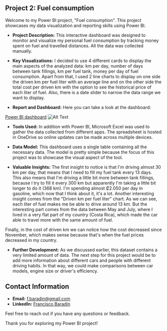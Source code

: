 ## Project 2: Fuel consumption

Welcome to my Power BI project, "Fuel consumption". This project showcases my data visualization and reporting skills using Power BI.

- **Project Description:** This interactive dashboard was designed to monitor and visualize my personal fuel consumption by tracking money spent on fuel and travelled distances. All the data was collected manually.

- **Key Visualizations:** I decided to use 4 different cards to display the main aspects of the analyzed data: km per day, number of days between tank fillings, km per fuel tank, money per day of fuel consumption.
Apart from that, I used 2 line charts to display on one side the driven km per fuel liter with an average line and on the other side the total cost per driven km with the option to see the historical price of each liter of fuel.
Also, there is a date slider to narrow the data range we want to display.  

- **Report and Dashboard:** Here you can take a look at the dashboard:

<a href="https://app.powerbi.com/view?r=eyJrIjoiM2U2OGMyYjAtYzMyMi00Yzk3LTgyNGYtMGNhZjBkZTQ0NmUxIiwidCI6IjI1NmQ1MThiLTVkNDQtNDExZS04MDZmLTc3ZTEzYmFjYWRhNyIsImMiOjR9" target="_blank">Power BI dashboard</a>
![Alt Text](FBaradin/Data-Analyst-Portfolio/blob/main/Data-Visualization-Projects/images/Fuel-consumption.png)

- **Tools Used:** In addition with Power BI, Microsoft Excel was used to gather the data collected from different apps. The spreadsheet is hosted in OneDrive so online updates can be made across multiple devices.

- **Data Model:** This dashboard uses a single table containing all the necessary data. The model is pretty simple because the focus of this project was to showcase the visual aspect of the tool.

- **Valuable Insights:** The first insight to notice is that I'm driving almost 30 km per day, that means that I need to fill my fuel tank every 13 days. This also means that I'm driving a little bit more between tank fillings, because I try to fill it every 300 km but apparently I'm taking a little bit longer to do it (368 km). I'm spending almost ₡2.050 per day in gasoline, which now that I think about it, it's a lot.
Another interesting insight comes from the "Driven km per fuel liter" chart. As we can see, each liter of fuel makes me be able to drive around 13 km. But the interesting part comes from the data between May and July, where I lived in a very flat part of my country (Costa Rica), which made the car able to travel more with the same amount of fuel.

Finally, in the cost of driven km we can notice how the cost decreased since November, which makes sense because that's when the fuel prices decreased in my country.

- **Further Development:** As we discussed earlier, this dataset contains a very limited amount of data. The next step for this project would be to add more information about different cars and people with different driving habits.
In that way, we could make comparisons between car models, engine size or driver's efficiency.

## Contact Information

- **Email:** [f.baradin@gmail.com](mailto:f.baradin@gmail.com)
- **LinkedIn:** [Francisco Baradín](https://www.linkedin.com/in/franciscobaradin13256664/)

Feel free to reach out if you have any questions or feedback.

Thank you for exploring my Power BI project!
